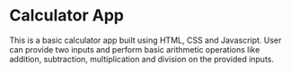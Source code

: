 # Calculator App
This is a basic calculator app built using HTML, CSS and Javascript. User can provide two inputs and perform basic arithmetic
operations like addition, subtraction, multiplication and division on the provided inputs.